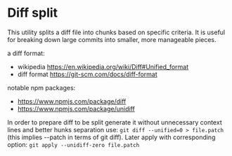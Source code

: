# Diff split

This utility splits a diff file into chunks based on specific criteria. It is
useful for breaking down large commits into smaller, more manageable pieces.

a diff format:

- wikipedia https://en.wikipedia.org/wiki/Diff#Unified_format
- diff format https://git-scm.com/docs/diff-format

notable npm packages:

- https://www.npmjs.com/package/diff
- https://www.npmjs.com/package/unidiff

In order to prepare diff to be split generate it without unnecessary context
lines and better hunks separation use: `git diff --unified=0 > file.patch` (this
implies --patch in terms of git diff). Later apply with corresponding option:
`git apply --unidiff-zero file.patch`
